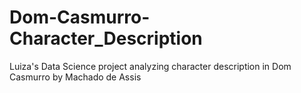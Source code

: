 # Dom-Casmurro-Character_Description
Luiza's Data Science project analyzing character description in Dom Casmurro by Machado de Assis
